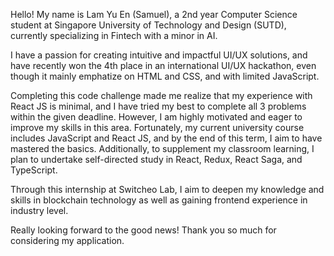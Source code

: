 Hello! My name is Lam Yu En (Samuel), a 2nd year Computer Science student at Singapore University of Technology and Design (SUTD), currently specializing in Fintech with a minor in AI. 

I have a passion for creating intuitive and impactful UI/UX solutions, and have recently won the 4th place in an international UI/UX hackathon, even though it mainly emphatize on HTML and CSS, and with limited JavaScript. 

Completing this code challenge made me realize that my experience with React JS is minimal, and I have tried my best to complete all 3 problems within the given deadline. However, I am highly motivated and eager to improve my skills in this area. Fortunately, my current university course includes JavaScript and React JS, and by the end of this term, I aim to have mastered the basics. Additionally, to supplement my classroom learning, I plan to undertake self-directed study in React, Redux, React Saga, and TypeScript.

Through this internship at Switcheo Lab, I aim to deepen my knowledge and skills in blockchain technology as well as gaining frontend experience in industry level. 

Really looking forward to the good news! Thank you so much for considering my application.
